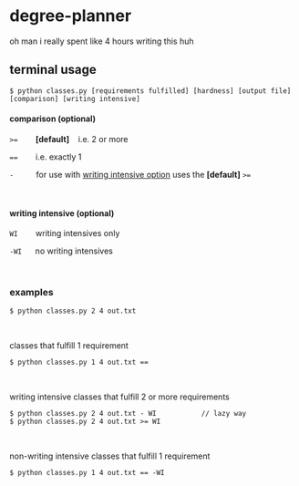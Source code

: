 # degree-planner

oh man i really spent like 4 hours writing this huh 

## terminal usage

```
$ python classes.py [requirements fulfilled] [hardness] [output file] [comparison] [writing intensive]
```

#### comparison (optional)

`>=` &nbsp;&nbsp;&nbsp;&nbsp;&nbsp;&nbsp; **\[default]** &nbsp;&nbsp; i.e. 2 or more

`==` &nbsp;&nbsp;&nbsp;&nbsp;&nbsp;&nbsp; i.e. exactly 1

`-` &nbsp;&nbsp;&nbsp;&nbsp;&nbsp;&nbsp;&nbsp;&nbsp; for use with [writing intensive option](#writing-intensive) uses the **\[default]** `>=`

&nbsp;

#### writing intensive (optional)

`WI` &nbsp;&nbsp;&nbsp;&nbsp;&nbsp;&nbsp; writing intensives only

`-WI` &nbsp;&nbsp;&nbsp;&nbsp; no writing intensives

&nbsp;

### examples

```
$ python classes.py 2 4 out.txt
```

&nbsp;

classes that fulfill 1 requirement
```
$ python classes.py 1 4 out.txt == 
```

&nbsp;

writing intensive classes that fulfill 2 or more requirements 
```
$ python classes.py 2 4 out.txt - WI           // lazy way
$ python classes.py 2 4 out.txt >= WI
```

&nbsp;

non-writing intensive classes that fulfill 1 requirement
```
$ python classes.py 1 4 out.txt == -WI
```

